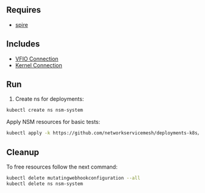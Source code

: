 ## Requires

- [spire](../spire)

## Includes

- [VFIO Connection](../use-cases/Vfio2Noop)
- [Kernel Connection](../use-cases/SriovKernel2Noop)

## Run

1. Create ns for deployments:
```bash
kubectl create ns nsm-system
```

Apply NSM resources for basic tests:
```bash
kubectl apply -k https://github.com/networkservicemesh/deployments-k8s/examples/sriov?ref=9741814d5a013f0ee0a0f19bbd3afd0399055c2e
```

## Cleanup

To free resources follow the next command:
```bash
kubectl delete mutatingwebhookconfiguration --all
kubectl delete ns nsm-system
```
